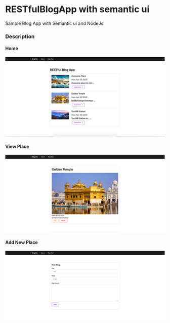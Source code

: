 # RESTfulBlogApp with semantic ui

Sample Blog App with Semantic ui and NodeJs

### Description

#### Home

![alt text](images/home.png 'Home')

#### View Place

![alt text](images/view.png 'View Place')

#### Add New Place

![alt text](images/add.png 'Add New Place')
